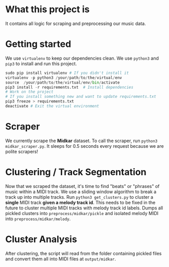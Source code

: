 # What this project is
It contains all logic for scraping and preprocessing our music data.

# Getting started
We use `virtualenv` to keep our dependencies clean. We use `python3` and `pip3`
to install and run this project.

```py
sudo pip install virtualenv # If you didn't install it
virtualenv -p python3 /your/path/to/the/virtual/env
source  /your/path/to/the/virtual/env/bin/activate
pip3 install -r requirements.txt  # Install dependencies
# Work on the project
# If you install something new and want to update requirements.txt
pip3 freeze > requirements.txt
deactivate # Exit the virtual environment
```

# Scraper
We currently scrape the **Midkar** dataset. To call the scraper, run
`python3 midkar_scraper.py`. It sleeps for 0.5 seconds every request because we
are polite scrapers!

# Clustering / Track Segmentation
Now that we scraped the dataset, it's time to find "beats" or "phrases" of
music within a MIDI track. We use a sliding window algorithm to break a track
up into multiple tracks. Run `python3 get_clusters.py` to cluster a 
**single** MIDI track **given a melody track id**. This needs to be fixed in the
future to cluster multiple MIDI tracks with melody track id labels. Dumps all
pickled clusters into `preprocess/midkar/pickle` and isolated melody MIDI into
`preprocess/midkar/melody`.

# Cluster Analysis
After clustering, the script will read from the folder containing
pickled files and convert them all into MIDI files at `output/midkar`.
